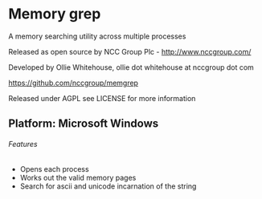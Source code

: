Memory grep
======================

A memory searching utility across multiple processes

Released as open source by NCC Group Plc - http://www.nccgroup.com/

Developed by Ollie Whitehouse, ollie dot whitehouse at nccgroup dot com

https://github.com/nccgroup/memgrep

Released under AGPL see LICENSE for more information


Platform: Microsoft Windows
-------------

###### Features
* Opens each process
* Works out the valid memory pages
* Search for ascii and unicode incarnation of the string


